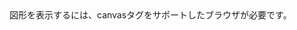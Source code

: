<html>
<body>
<canvas id="sample" width="400" height="300">
図形を表示するには、canvasタグをサポートしたブラウザが必要です。
</canvas>
<script>
  main() {
  var canvas = document.getElementById('sample');
  var context = canvas.getContext('2d');
  
  context.fillrect(math.random()*1000,math.random()*1000);
  
  
  
  
  
  
  
  requestAnimationFrame(main);
  }
  main();
</script>
</body>
</html>
